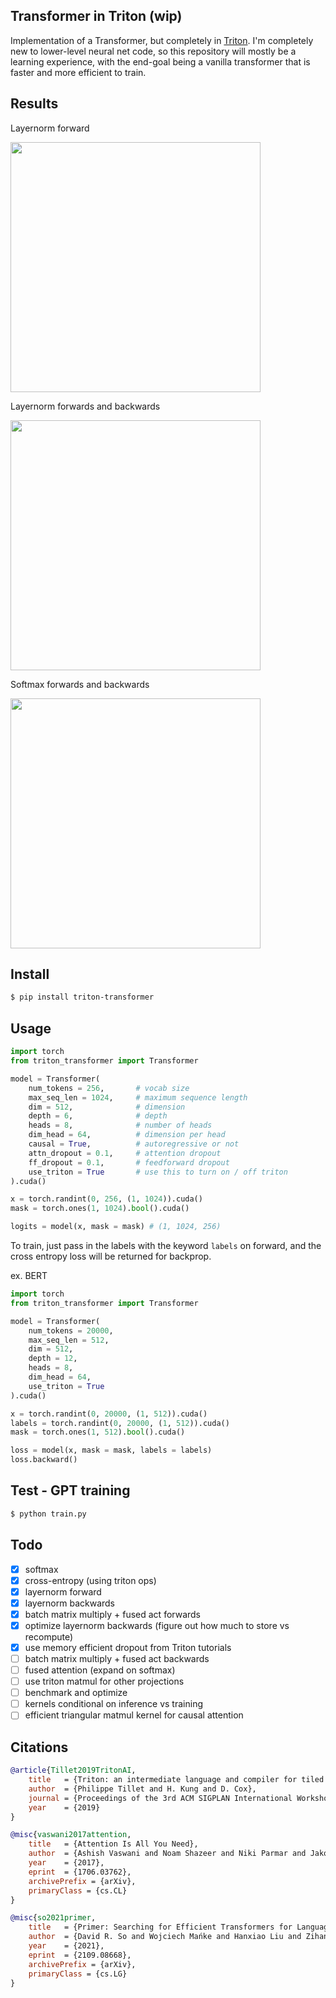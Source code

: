 ## Transformer in Triton (wip)

Implementation of a Transformer, but completely in <a href="https://triton-lang.org/">Triton</a>. I'm completely new to lower-level neural net code, so this repository will mostly be a learning experience, with the end-goal being a vanilla transformer that is faster and more efficient to train.

## Results

Layernorm forward

<img src="./images/layernorm.png" width="400px"></img>

Layernorm forwards and backwards

<img src="./images/layernorm-forward-backward.png" width="400px"></img>

Softmax forwards and backwards

<img src="./images/softmax.png" width="400px"></img>

## Install

```bash
$ pip install triton-transformer
```

## Usage

```python
import torch
from triton_transformer import Transformer

model = Transformer(
    num_tokens = 256,       # vocab size
    max_seq_len = 1024,     # maximum sequence length
    dim = 512,              # dimension
    depth = 6,              # depth
    heads = 8,              # number of heads
    dim_head = 64,          # dimension per head
    causal = True,          # autoregressive or not
    attn_dropout = 0.1,     # attention dropout
    ff_dropout = 0.1,       # feedforward dropout
    use_triton = True       # use this to turn on / off triton
).cuda()

x = torch.randint(0, 256, (1, 1024)).cuda()
mask = torch.ones(1, 1024).bool().cuda()

logits = model(x, mask = mask) # (1, 1024, 256)
```

To train, just pass in the labels with the keyword `labels` on forward, and the cross entropy loss will be returned for backprop.

ex. BERT

```python
import torch
from triton_transformer import Transformer

model = Transformer(
    num_tokens = 20000,
    max_seq_len = 512,
    dim = 512,
    depth = 12,
    heads = 8,
    dim_head = 64,
    use_triton = True
).cuda()

x = torch.randint(0, 20000, (1, 512)).cuda()
labels = torch.randint(0, 20000, (1, 512)).cuda()
mask = torch.ones(1, 512).bool().cuda()

loss = model(x, mask = mask, labels = labels)
loss.backward()
```

## Test - GPT training

```bash
$ python train.py
```

## Todo

- [x] softmax
- [x] cross-entropy (using triton ops)
- [x] layernorm forward
- [x] layernorm backwards
- [x] batch matrix multiply + fused act forwards
- [x] optimize layernorm backwards (figure out how much to store vs recompute)
- [x] use memory efficient dropout from Triton tutorials
- [ ] batch matrix multiply + fused act backwards
- [ ] fused attention (expand on softmax)
- [ ] use triton matmul for other projections
- [ ] benchmark and optimize
- [ ] kernels conditional on inference vs training
- [ ] efficient triangular matmul kernel for causal attention

## Citations

```bibtex
@article{Tillet2019TritonAI,
    title   = {Triton: an intermediate language and compiler for tiled neural network computations},
    author  = {Philippe Tillet and H. Kung and D. Cox},
    journal = {Proceedings of the 3rd ACM SIGPLAN International Workshop on Machine Learning and Programming Languages},
    year    = {2019}
}
```

```bibtex
@misc{vaswani2017attention,
    title   = {Attention Is All You Need}, 
    author  = {Ashish Vaswani and Noam Shazeer and Niki Parmar and Jakob Uszkoreit and Llion Jones and Aidan N. Gomez and Lukasz Kaiser and Illia Polosukhin},
    year    = {2017},
    eprint  = {1706.03762},
    archivePrefix = {arXiv},
    primaryClass = {cs.CL}
}
```

```bibtex
@misc{so2021primer,
    title   = {Primer: Searching for Efficient Transformers for Language Modeling},
    author  = {David R. So and Wojciech Mańke and Hanxiao Liu and Zihang Dai and Noam Shazeer and Quoc V. Le},
    year    = {2021},
    eprint  = {2109.08668},
    archivePrefix = {arXiv},
    primaryClass = {cs.LG}
}
```
